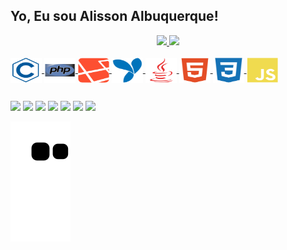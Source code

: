 ## Yo, Eu sou Alisson Albuquerque!

<div align="center">
  <a href="https://github.com/alissonalbuquerque">
  <img height="180em" src="https://github-readme-stats.vercel.app/api?username=alissonalbuquerque&show_icons=true&theme=dark&include_all_commits=true&count_private=true"/>
  <img height="180em" src="https://github-readme-stats.vercel.app/api/top-langs/?username=alissonalbuquerque&layout=compact&langs_count=7&theme=dark"/>
</div
  
 <div style="display: inline_block">
    <br>
    <img align="center" alt="Alisson-PHP" height="40" width="50" src="https://raw.githubusercontent.com/devicons/devicon/master/icons/c/c-line.svg">
    <img align="center" alt="Alisson-PHP" height="40" width="50" src="https://raw.githubusercontent.com/devicons/devicon/master/icons/php/php-original.svg">
    <img align="center" alt="Alisson-PHP" height="40" width="50" src="https://raw.githubusercontent.com/devicons/devicon/master/icons/laravel/laravel-plain.svg">
    <img align="center" alt="Alisson-PHP" height="40" width="50" src="https://raw.githubusercontent.com/devicons/devicon/master/icons/yii/yii-plain.svg">
    <img align="center" alt="Alisson-PHP" height="40" width="50" src="https://raw.githubusercontent.com/devicons/devicon/master/icons/java/java-plain.svg">
    <img align="center" alt="Alisson-PHP" height="40" width="50" src="https://raw.githubusercontent.com/devicons/devicon/master/icons/html5/html5-plain.svg">
    <img align="center" alt="Alisson-PHP" height="40" width="50" src="https://raw.githubusercontent.com/devicons/devicon/master/icons/css3/css3-plain.svg">
    <img align="center" alt="Alisson-PHP" height="40" width="50" src="https://raw.githubusercontent.com/devicons/devicon/master/icons/javascript/javascript-plain.svg">
</div>

##
  
<div> 
  <a href="" target="_blank"><img src="https://img.shields.io/badge/YouTube-FF0000?style=for-the-badge&logo=youtube&logoColor=white" target="_blank"></a>
  <a href="" target="_blank"><img src="https://img.shields.io/badge/-Instagram-%23E4405F?style=for-the-badge&logo=instagram&logoColor=white" target="_blank"></a>
 	<a href="" target="_blank"><img src="https://img.shields.io/badge/Twitch-9146FF?style=for-the-badge&logo=twitch&logoColor=white" target="_blank"></a>
  <a href="" target="_blank"><img src="https://img.shields.io/badge/Discord-7289DA?style=for-the-badge&logo=discord&logoColor=white" target="_blank"></a> 
  <a href="mailto:"><img src="https://img.shields.io/badge/Gmail-D14836?style=for-the-badge&logo=gmail&logoColor=white" target="_blank"></a>
  <a href="" target="_blank"><img src="https://img.shields.io/badge/LinkedIn-0077B5?style=for-the-badge&logo=linkedin&logoColor=white" target="_blank"></a>
  <a href="" target="_blank"><img src="https://img.shields.io/badge/Medium-12100E?style=for-the-badge&logo=medium&logoColor=white" target="_blank"></a>
 
  ![Snake animation](https://github.com/alissonalbuquerque/alissonalbuquerque/blob/output/github-contribution-grid-snake.svg)
 
</div>
